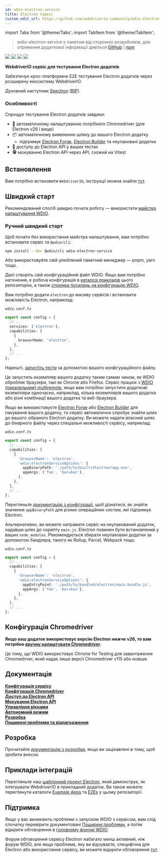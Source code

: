 ```yaml
---
id: wdio-electron-service
title: Electron Сервіс
custom_edit_url: https://github.com/webdriverio-community/wdio-electron-service/edit/main/README.md
---
```


import Tabs from '@theme/Tabs';
import TabItem from '@theme/TabItem';

> wdio-electron-service є пакетом від сторонніх розробників, для отримання додаткової інформації дивіться [GitHub](https://github.com/webdriverio-community/wdio-electron-service) | [npm](https://www.npmjs.com/package/wdio-electron-service)

<a href="https://www.npmjs.com/package/wdio-electron-service" alt="NPM Version">
  <img src="https://img.shields.io/npm/v/wdio-electron-service" /></a>
<a href="https://www.npmjs.com/package/wdio-electron-service/v/lts" alt="NPM LTS Version">
  <img src="https://img.shields.io/npm/v/wdio-electron-service/lts" /></a>
<a href="https://www.npmjs.com/package/wdio-electron-service/v/next" alt="NPM Next Version">
  <img src="https://img.shields.io/npm/v/wdio-electron-service/next" /></a>
<a href="https://www.npmjs.com/package/wdio-electron-service" alt="NPM Downloads">
  <img src="https://img.shields.io/npm/dw/wdio-electron-service" /></a>

<br />

**WebdriverIO сервіс для тестування Electron додатків**

Забезпечує крос-платформне E2E тестування Electron додатків через розширену екосистему WebdriverIO.

Духовний наступник [Spectron](https://github.com/electron-userland/spectron) ([RIP](https://github.com/electron-userland/spectron/issues/1045)).

### Особливості

Спрощує тестування Electron додатків завдяки:

- 🚗 автоматичному налаштуванню потрібного Chromedriver (для Electron v26 і вище)
- 📦 автоматичному виявленню шляху до вашого Electron додатку
  - підтримує [Electron Forge](https://www.electronforge.io/), [Electron Builder](https://www.electron.build/) та неупаковані додатки
- 🧩 доступу до Electron API у ваших тестах
- 🕵️ мокуванню Electron API через API, схожий на Vitest

## Встановлення

Вам потрібно встановити `WebdriverIO`, інструкції можна знайти [тут](https://webdriver.io/docs/gettingstarted).

## Швидкий старт

Рекомендований спосіб швидко почати роботу — використати [майстер налаштування WDIO](https://webdriver.io/docs/gettingstarted#initiate-a-webdriverio-setup).

### Ручний швидкий старт

Щоб почати без використання майстра налаштування, вам потрібно встановити сервіс та `@wdio/cli`:

```bash
npm install --dev @wdio/cli wdio-electron-service
```

Або використовуйте свій улюблений пакетний менеджер — pnpm, yarn тощо.

Далі створіть свій конфігураційний файл WDIO. Якщо вам потрібно натхнення, є робоча конфігурація в [каталозі прикладів](https://github.com/webdriverio-community/wdio-electron-service/blob/main/./example/wdio.conf.ts) цього репозиторію, а також [сторінка посилань на конфігурацію WDIO](https://webdriver.io/docs/configuration).

Вам потрібно додати `electron` до масиву сервісів і встановити можливість Electron, наприклад:

_`wdio.conf.ts`_

```ts
export const config = {
  // ...
  services: ['electron'],
  capabilities: [
    {
      browserName: 'electron',
    },
  ],
  // ...
};
```

Нарешті, [запустіть тести](https://webdriver.io/docs/gettingstarted#run-test) за допомогою вашого конфігураційного файлу.

Це запустить екземпляр вашого додатку таким самим чином, як WDIO обробляє браузери, такі як Chrome або Firefox. Сервіс працює з [WDIO (паралельним) multiremote](https://webdriver.io/docs/multiremote), якщо вам потрібно запустити додаткові екземпляри одночасно, наприклад, кілька екземплярів вашого додатка або різні комбінації вашого додатка та веб-браузера.

Якщо ви використовуєте [Electron Forge](https://www.electronforge.io/) або [Electron Builder](https://www.electron.build/) для пакування вашого додатку, то сервіс автоматично спробує знайти шлях до вашого зібраного Electron додатку. Ви можете надати власний шлях до бінарного файлу через спеціальні можливості сервісу, наприклад:

_`wdio.conf.ts`_

```ts
export const config = {
  // ...
  capabilities: [
    {
      'browserName': 'electron',
      'wdio:electronServiceOptions': {
        appBinaryPath: './path/to/built/electron/app.exe',
        appArgs: ['foo', 'bar=baz'],
      },
    },
  ],
  // ...
};
```

Перегляньте [документацію з конфігурації](https://github.com/webdriverio-community/wdio-electron-service/blob/main/./docs/configuration/service-configuration.md#appbinarypath), щоб дізнатися, як знайти значення `appBinaryPath` для різних операційних систем, які підтримує Electron.

Альтернативно, ви можете направити сервіс на неупакований додаток, надавши шлях до скрипту `main.js`. Electron повинен бути встановлений у ваших `node_modules`. Рекомендується збирати неупаковані додатки за допомогою бандлера, такого як Rollup, Parcel, Webpack тощо.

_`wdio.conf.ts`_

```ts
export const config = {
  // ...
  capabilities: [
    {
      'browserName': 'electron',
      'wdio:electronServiceOptions': {
        appEntryPoint: './path/to/bundled/electron/main.bundle.js',
        appArgs: ['foo', 'bar=baz'],
      },
    },
  ],
  // ...
};
```

## Конфігурація Chromedriver

**Якщо ваш додаток використовує версію Electron нижче v26, то вам потрібно [вручну налаштувати Chromedriver](https://github.com/webdriverio-community/wdio-electron-service/blob/main/./docs/configuration/chromedriver-configuration.md#user-managed).**

Це тому, що WDIO використовує Chrome for Testing для завантаження Chromedriver, який надає лише версії Chromedriver v115 або новіше.

## Документація

**[Конфігурація сервісу](https://github.com/webdriverio-community/wdio-electron-service/blob/main/./docs/configuration/service-configuration.md)** \
**[Конфігурація Chromedriver](https://github.com/webdriverio-community/wdio-electron-service/blob/main/./docs/configuration/chromedriver-configuration.md)** \
**[Доступ до Electron API](https://github.com/webdriverio-community/wdio-electron-service/blob/main/./docs/electron-apis/accessing-apis.md)** \
**[Мокування Electron API](https://github.com/webdriverio-community/wdio-electron-service/blob/main/./docs/electron-apis/mocking-apis.md)** \
**[Управління вікнами](https://github.com/webdriverio-community/wdio-electron-service/blob/main/./docs/window-management.md)** \
**[Автономний режим](https://github.com/webdriverio-community/wdio-electron-service/blob/main/./docs/standalone-mode.md)** \
**[Розробка](https://github.com/webdriverio-community/wdio-electron-service/blob/main/./docs/development.md)** \
**[Поширені проблеми та відлагодження](https://github.com/webdriverio-community/wdio-electron-service/blob/main/./docs/common-issues-debugging.md)**

## Розробка

Прочитайте [документацію з розробки](https://github.com/webdriverio-community/wdio-electron-service/blob/main/./docs/development.md), якщо ви зацікавлені в тому, щоб зробити внесок.

## Приклади інтеграцій

Перегляньте наш [шаблонний проект Electron](https://github.com/webdriverio/electron-boilerplate), який демонструє, як інтегрувати WebdriverIO в прикладний додаток. Ви також можете переглянути каталоги [Example Apps](https://github.com/webdriverio-community/wdio-electron-service/blob/main/./apps/) та [E2Es](https://github.com/webdriverio-community/wdio-electron-service/blob/main/./e2e/) у цьому репозиторії.

## Підтримка

Якщо у вас виникають проблеми з запуском WDIO з сервісом, вам слід спочатку перевірити документовані [Поширені проблеми](https://github.com/webdriverio-community/wdio-electron-service/blob/main/./docs/common-issues.md), а потім відкрити обговорення в [головному форумі WDIO](https://github.com/webdriverio/webdriverio/discussions).

Форум обговорення сервісу Electron набагато менш активний, ніж форум WDIO, але якщо проблема, яку ви відчуваєте, специфічна для Electron або використання сервісу, ви можете відкрити обговорення [тут](https://github.com/webdriverio-community/wdio-electron-service/discussions).